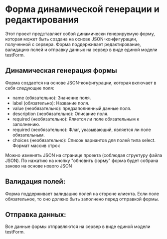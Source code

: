 # Форма динамической генерации и редактирования

Этот проект представляет собой динамически генерируемую форму, которая может быть создана на основе JSON-конфигурации, полученной с сервера. Форма поддерживает редактирование, валидацию полей и отправку данных на сервер в виде единой модели testForm.

## Динамическая генерация формы

Форма создается на основе JSON-конфигурации, которая включает в себя следующие поля:
- name (обязательно): Значение поля.
- label (обязательно): Название поля.
- value (необязательно): предзаполненный данные поля.
- description (необязательно): Описание поля.
- required (необязательно): Яляется ли поле обязательным к заполнению.
- required (необязательно): Флаг, указывающий, является ли поле обязательным.
- choices (необязательно): Список вариантов для полей типа select. Формат массив строк

Можно изменять JSON на странице проекта (соблюдая структуру файла JSON). По нажатию на кнопку "обновить форму" форма будет собрана заново на основе нового JSON

## Валидация полей: 
Форма поддерживает валидацию полей на стороне клиента. Если поле обязательное, то оно должно быть заполнено перед отправкой формы.

## Отправка данных: 
Все данные формы отправляются на сервер в виде единой модели testForm.
